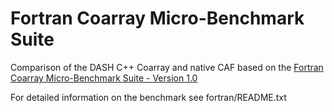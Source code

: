 # Fortran Coarray Micro-Benchmark Suite

Comparison of the DASH C++ Coarray and native CAF based on the 
[Fortran Coarray Micro-Benchmark Suite - Version 1.0](https://github.com/cresta-eu/CAF_BENCH)

For detailed information on the benchmark see fortran/README.txt

